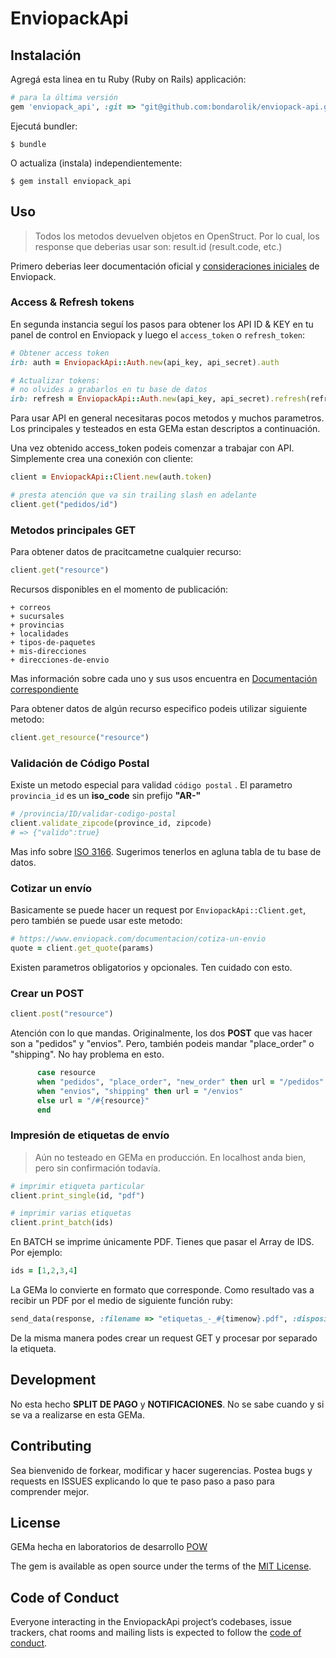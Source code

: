 # EnviopackApi

## Instalación

Agregá esta linea en tu Ruby (Ruby on Rails) applicación:

```ruby
# para la última versión
gem 'enviopack_api', :git => "git@github.com:bondarolik/enviopack-api.git"
```

Ejecutá bundler:

    $ bundle

O actualiza (instala) independientemente:

    $ gem install enviopack_api

## Uso

> Todos los metodos devuelven objetos en OpenStruct. Por lo cual, los response que deberias usar son: result.id (result.code, etc.)

Primero deberias leer documentación oficial y [consideraciones iniciales](https://www.enviopack.com/documentacion/consideraciones-iniciales) de Enviopack. 

### Access & Refresh tokens

En segunda instancia seguí los pasos para obtener los API ID & KEY en tu panel de control en Enviopack y luego el `access_token` o `refresh_token`:

```ruby
# Obtener access token
irb: auth = EnviopackApi::Auth.new(api_key, api_secret).auth

# Actualizar tokens:
# no olvides a grabarlos en tu base de datos
irb: refresh = EnviopackApi::Auth.new(api_key, api_secret).refresh(refresh_token)
```


Para usar API en general necesitaras pocos metodos y muchos parametros. Los principales y testeados en esta GEMa estan descriptos a continuación.

Una vez obtenido access_token podeis comenzar a trabajar con API. Simplemente crea una conexión con cliente: 

```ruby
client = EnviopackApi::Client.new(auth.token)

# presta atención que va sin trailing slash en adelante
client.get("pedidos/id")
```


### Metodos principales GET

Para obtener datos de pracitcametne cualquier recurso:

```ruby
client.get("resource")
```

Recursos disponibles en el momento de publicación:

    + correos
    + sucursales
    + provincias
    + localidades
    + tipos-de-paquetes
    + mis-direcciones
    + direcciones-de-envio

Mas información sobre cada uno y sus usos encuentra en [Documentación correspondiente](https://www.enviopack.com/documentacion/correos)

Para obtener datos de algún recurso especifico podeis utilizar siguiente metodo:

```ruby
client.get_resource("resource")
```

### Validación de Código Postal

Existe un metodo especial para validad `código postal` . El parametro `provincia_id` es un **iso_code** sin prefijo **"AR-"**

```ruby
# /provincia/ID/validar-codigo-postal
client.validate_zipcode(province_id, zipcode)
# => {"valido":true}
```

Mas info sobre [ISO 3166](https://www.iso.org/obp/ui/#iso:code:3166:AR). Sugerimos tenerlos en agluna tabla de tu base de datos. 

### Cotizar un envío

Basicamente se puede hacer un request por `EnviopackApi::Client.get`, pero también se puede usar este metodo:

```ruby
# https://www.enviopack.com/documentacion/cotiza-un-envio
quote = client.get_quote(params)
```

Existen parametros obligatorios y opcionales. Ten cuidado con esto.

### Crear un POST 

```ruby
client.post("resource")
```

Atención con lo que mandas. Originalmente, los dos **POST** que vas hacer son a "pedidos" y "envios". Pero, también podeis mandar "place_order" o "shipping". No hay problema en esto.

```ruby
      case resource
      when "pedidos", "place_order", "new_order" then url = "/pedidos"
      when "envios", "shipping" then url = "/envios"
      else url = "/#{resource}"
      end
```


### Impresión de etiquetas de envío

> Aún no testeado en GEMa en producción. En localhost anda bien, pero sin confirmación todavía.


```ruby
# imprimir etiqueta particular
client.print_single(id, "pdf")

# imprimir varias etiquetas
client.print_batch(ids)
```

En BATCH se imprime únicamente PDF. Tienes que pasar el Array de IDS. Por ejemplo:

```ruby
ids = [1,2,3,4]
```

La GEMa lo convierte en formato que corresponde. Como resultado vas a recibir un PDF por el medio de siguiente función ruby:

```ruby
send_data(response, :filename => "etiquetas_-_#{timenow}.pdf", :disposition => "attachment", :type => "application/pdf")
```

De la misma manera podes crear un request GET y procesar por separado la etiqueta. 



## Development

No esta hecho **SPLIT DE PAGO** y **NOTIFICACIONES**. No se sabe cuando y si se va a realizarse en esta GEMa.

## Contributing

Sea bienvenido de forkear, modificar y hacer sugerencias. Postea bugs y requests en ISSUES explicando lo que te paso paso a paso para comprender mejor. 

## License

GEMa hecha en laboratorios de desarrollo [POW](http://pow.la/)

The gem is available as open source under the terms of the [MIT License](https://opensource.org/licenses/MIT).

## Code of Conduct

Everyone interacting in the EnviopackApi project’s codebases, issue trackers, chat rooms and mailing lists is expected to follow the [code of conduct](https://github.com/[USERNAME]/enviopack_api/blob/master/CODE_OF_CONDUCT.md).
